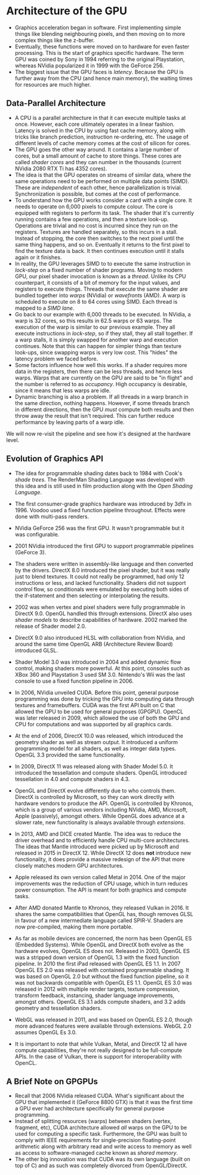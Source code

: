 # Architecture of the GPU

* Graphics acceleration began in software. First implementing simple things like
  blending neighbouring pixels, and then moving on to more complex things like
  the z-buffer.
* Eventually, these functions were moved on to hardware for even faster
  processing. This is the start of graphics specific hardware. The term GPU was
  coined by Sony in 1994 referring to the original Playstation, whereas NVidia
  popularized it in 1999 with the GeForce 256.
* The biggest issue that the GPU faces is *latency*. Because the GPU is further
  away from the CPU (and hence main memory), the waiting times for resources are
  much higher.

## Data-Parallel Architecture

* A CPU is a parallel architecture in that it can execute multiple tasks at
  once. However, each core ultimately operates in a linear fashion. Latency is
  solved in the CPU by using fast cache memory, along with tricks like branch
  prediction, instruction re-ordering, etc. The usage of different levels of
  cache memory comes at the cost of silicon for cores.
* The GPU goes the other way around. It contains a large number of cores, but a
  small amount of cache to store things. These cores are called *shader cores*
  and they can number in the thousands (current NVidia 2080 RTX Ti has 4352
  cores).
* The idea is that the GPU operates on streams of similar data, where the same
  operations need to be performed on multiple data points (SIMD). These are
  *independent* of each other, hence parallelization is trivial. Synchronization
  is possible, but comes at the cost of performance.
* To understand how the GPU works consider a card with a single core. It needs
  to operate on 6,000 pixels to compute colour. The core is equipped with
  registers to perform its task.  The shader that it's currently running
  contains a few operations, and then a texture look-up. Operations are trivial
  and no cost is incurred since they run on the registers. Textures are handled
  separately, so this incurs in a stall. Instead of stopping, the core then
  switches to the next pixel until the same thing happens, and so on. Eventually
  it returns to the first pixel to find the texture data is back. It then
  continues execution until it stalls again or it finishes.
* In reality, the GPU leverages SIMD to to execute the same instruction in
  *lock-step* on a fixed number of shader programs. Moving to modern GPU, our
  pixel shader invocation is known as a *thread*. Unlike its CPU counterpart, it
  consists of a bit of memory for the input values, and registers to execute
  things. Threads that execute the same shader are bundled together into *warps*
  (NVidia) or *wavefronts* (AMD). A warp is scheduled to execute on 8 to 64
  cores using SIMD. Each thread is mapped to a *SIMD lane*.
* Go back to our example with 6,000 threads to be executed. In NVidia, a warp is
  32 cores, so this results in 62.5 warps or 63 warps. The execution of the warp
  is similar to our previous example. They all execute instructions in
  *lock-step*, so if they stall, they all stall together. If a warp stalls, it
  is simply swapped for another warp and execution continues. Note that this can
  happen for simpler things than texture look-ups, since swapping warps is very
  low cost. This "hides" the latency problem we faced before. 
* Some factors influence how well this works. If a shader requires more data in
  the registers, then there can be less threads, and hence less warps. Warps
  that are currently on the GPU are said to be "in flight" and the number is
  referred to as *occupancy*. High occupancy is desirable, since it means that
  less warps are idle.
* Dynamic branching is also a problem. If all threads in a warp branch in the
  same direction, nothing happens. However, if some threads branch in different
  directions, then the GPU *must* compute both results and then throw away the
  result that isn't required. This can further reduce performance by leaving
  parts of a warp idle.

We will now re-visit the pipeline and see how it's designed at the hardware
level.

## Evolution of Graphics API

* The idea for programmable shading dates back to 1984 with Cook's *shade
  trees*. The RenderMan Shading Language was developed with this idea and is
  still used in film production along with the *Open Shading Language*.
* The first consumer-grade graphics hardware was introduced by 3dfx in 1996.
  Voodoo used a fixed function pipeline throughout. Effects were done with
  multi-pass renders.
* NVidia GeForce 256 was the first GPU. It wasn't programmable but it was
  configurable.
* 2001 NVidia introduced the first GPU to support programmable pipelines
  (GeForce 3).
* The shaders were written in assembly-like language and then converted by the
  drivers. DirectX 8.0 introduced the pixel shader, but it was really just to
  blend textures. It could not really be programmed, had only 12 instructions or
  less, and lacked functionality. Shaders did not support control flow, so
  conditionals were emulated by executing both sides of the if-statement and
  then selecting or interpolating the results.
* 2002 was when vertex and pixel shaders were fully programmable in DirectX 9.0.
  OpenGL handled this through extensions. DirectX also uses *shader models* to
  describe capabilities of hardware. 2002 marked the release of Shader model
  2.0.
* DirectX 9.0 also introduced HLSL with collaboration from NVidia, and around
  the same time OpenGL ARB (Architecture Review Board) introduced GLSL.
* Shader Model 3.0 was introduced in 2004 and added dynamic flow control, making
  shaders more powerful. At this point, consoles such as XBox 360 and
  Playstation 3 used SM 3.0. Nintendo's Wii was the last console to use a fixed
  function pipeline in 2006.

* In 2006, NVidia unveiled CUDA. Before this point, general purpose programming
  was done by tricking the GPU into computing data through textures and
  framebuffers. CUDA was the first API built on C that allowed the GPU to be
  used for general purposes (GPGPU). OpenCL was later released in 2009, which
  allowed the use of both the GPU and CPU for computations and was supported by
  all graphics cards.
* At the end of 2006, DirectX 10.0 was released, which introduced the geometry
  shader as well as stream output. It introduced a uniform programming model for
  all shaders, as well as integer data types. OpenGL 3.3 provided the same
  functionality.
* In 2009, DirectX 11 was released along with Shader Model 5.0. It introduced
  the tessellation and compute shaders. OpenGL introduced tessellation in 4.0
  and compute shaders in 4.3.
* OpenGL and DirectX evolve differently due to who controls them. DirectX is
  controlled by Microsoft, so they can work directly with hardware vendors to
  produce the API. OpenGL is controlled by Khronos, which is a group of various
  vendors including NVidia, AMD, Microsoft, Apple (passively), amongst others.
  While OpenGL does advance at a slower rate, new functionality is always
  available through *extensions*.
* In 2013, AMD and DICE created Mantle. The idea was to reduce the driver
  overhead and to efficiently handle CPU multi-core architectures. The ideas
  that Mantle introduced were picked up by Microsoft and released in 2015 in
  DirectX 12. While DirectX 12 does **not** introduce new functionality, it does
  provide a massive redesign of the API that more closely matches modern GPU
  architectures.
* Apple released its own version called Metal in 2014. One of the major
  improvements was the reduction of CPU usage, which in turn reduces power
  consumption.  The API is meant for both graphics and compute tasks.
* After AMD donated Mantle to Khronos, they released Vulkan in 2016. It shares
  the same compatibilities that OpenGL has, though removes GLSL in favour of a
  new intermediate language called SPIR-V. Shaders are now pre-compiled, making
  them more portable.
* As far as mobile devices are concerned, the norm has been OpenGL ES (Embedded
  Systems). While OpenGL and DirectX both evolve as the hardware evolves, OpenGL
  ES does not. Released in 2003, OpenGL ES was a stripped down version of OpenGL
  1.3 with the fixed function pipeline. In 2010 the first iPad released with
  OpenGL ES 1.1. In 2007 OpenGL ES 2.0 was released with contained programmable
  shading. It was based on OpenGL 2.0 but without the fixed function pipeline,
  so it was not backwards compatible with OpenGL ES 1.1. OpenGL ES 3.0 was
  released in 2012 with multiple render targets, texture compression, transform
  feedback, instancing, shader language improvements, amongst others. OpenGL ES
  3.1 adds compute shaders, and 3.2 adds geometry and tessellation shaders.
* WebGL was released in 2011, and was based on OpenGL ES 2.0, though more
  advanced features were available through extensions. WebGL 2.0 assumes OpenGL
  Es 3.0.
* It is important to note that while Vulkan, Metal, and DirectX 12 all have
  compute capabilities, they're not really designed to be full-compute APIs. In
  the case of Vulkan, there is support for interoperability with OpenCL.

## A Brief Note on GPGPUs

* Recall that 2006 NVidia released CUDA. What's significant about the GPU that
  implemented it (GeForce 8800 GTX) is that it was the first time a GPU ever had
  architecture specifically for general purpose programming.
* Instead of splitting resources (warps) between shaders (vertex, fragment,
  etc), CUDA architecture allowed *all* warps on the GPU to be used for
  computing a specific task. Furthermore, the GPU was built to comply with IEEE
  requirements for single-precision floating-point arithmetic along with
  arbitrary read and write access to memory as well as access to
  software-managed cache known as *shared memory*.
* The other big innovation was that CUDA was its own language (built on top of
  C) and as such was completely divorced from OpenGL/DirectX.
